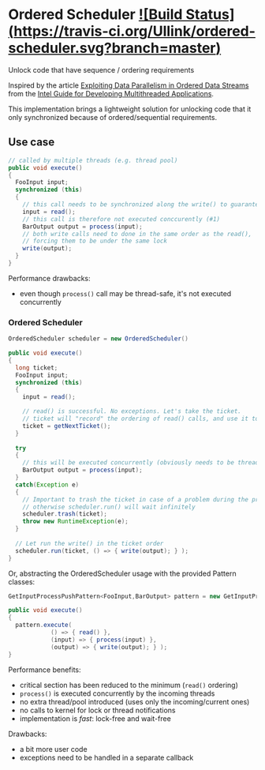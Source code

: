 # Ordered Scheduler [![Build Status] (https://travis-ci.org/Ullink/ordered-scheduler.svg?branch=master)](https://travis-ci.org/Ullink/ordered-scheduler)
Unlock code that have sequence / ordering requirements

Inspired by the article [Exploiting Data Parallelism in Ordered Data Streams](https://software.intel.com/en-us/articles/exploiting-data-parallelism-in-ordered-data-streams)
from the [Intel Guide for Developing Multithreaded Applications](https://software.intel.com/en-us/articles/intel-guide-for-developing-multithreaded-applications).

This implementation brings a lightweight solution for unlocking code that it only synchronized because of ordered/sequential requirements.

## Use case

```java
// called by multiple threads (e.g. thread pool)
public void execute()
{
  FooInput input;
  synchronized (this)
  {
    // this call needs to be synchronized along the write() to guarantee same ordering
    input = read();
    // this call is therefore not executed conccurently (#1)
    BarOutput output = process(input);
    // both write calls need to done in the same order as the read(),
    // forcing them to be under the same lock
    write(output);
  }
}
```

Performance drawbacks:
- even though `process()` call may be thread-safe, it's not executed concurrently

### Ordered Scheduler

```java
OrderedScheduler scheduler = new OrderedScheduler()

public void execute()
{
  long ticket;
  FooInput input;
  synchronized (this)
  {
    input = read();

    // read() is successful. No exceptions. Let's take the ticket.
    // ticket will "record" the ordering of read() calls, and use it to guarantee same write() ordering
    ticket = getNextTicket();
  }
  
  try
  {
    // this will be executed concurrently (obviously needs to be thread-safe)
    BarOutput output = process(input);
  }
  catch(Exception e)
  {
    // Important to trash the ticket in case of a problem during the processing
    // otherwise scheduler.run() will wait infinitely
    scheduler.trash(ticket);
    throw new RuntimeException(e);
  }
  
  // Let run the write() in the ticket order
  scheduler.run(ticket, () => { write(output); } );
}
```

Or, abstracting the OrderedScheduler usage with the provided Pattern classes:

```java
GetInputProcessPushPattern<FooInput,BarOutput> pattern = new GetInputProcessPushPattern<>()

public void execute()
{
  pattern.execute(
            () => { read() },
            (input) => { process(input) },
            (output) => { write(output); } );
}
```

Performance benefits:
- critical section has been reduced to the minimum (`read()` ordering)
- `process()` is executed concurrently by the incoming threads
- no extra thread/pool introduced (uses only the incoming/current ones)
- no calls to kernel for lock or thread notifications
- implementation is *fast*: lock-free and wait-free

Drawbacks:
- a bit more user code
- exceptions need to be handled in a separate callback


